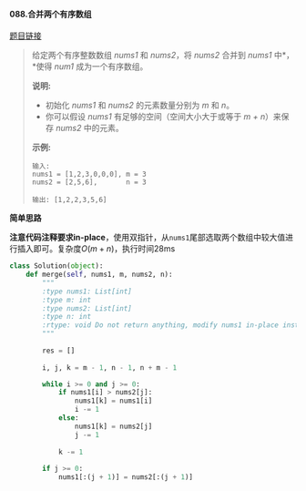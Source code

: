 #### 088.合并两个有序数组
[题目链接](https://leetcode-cn.com/problems/merge-sorted-array/)
> 给定两个有序整数数组 *nums1* 和 *nums2*，将 *nums2* 合并到 *nums1* 中*，*使得 *num1* 成为一个有序数组。
>
> **说明:**
>
> - 初始化 *nums1* 和 *nums2* 的元素数量分别为 *m* 和 *n*。
> - 你可以假设 *nums1* 有足够的空间（空间大小大于或等于 *m + n*）来保存 *nums2* 中的元素。
>
> **示例:**
>
> ```
> 输入:
> nums1 = [1,2,3,0,0,0], m = 3
> nums2 = [2,5,6],       n = 3
> 
> 输出: [1,2,2,3,5,6]
> ```

**简单思路**

**注意代码注释要求in-place**，使用双指针，从```nums1```尾部选取两个数组中较大值进行插入即可。复杂度$O(m+n)$，执行时间28ms

```python
class Solution(object):
    def merge(self, nums1, m, nums2, n):
        """
        :type nums1: List[int]
        :type m: int
        :type nums2: List[int]
        :type n: int
        :rtype: void Do not return anything, modify nums1 in-place instead.
        """
        
        res = []
        
        i, j, k = m - 1, n - 1, n + m - 1

        while i >= 0 and j >= 0:
            if nums1[i] > nums2[j]:
                nums1[k] = nums1[i]
                i -= 1
            else:
                nums1[k] = nums2[j]
                j -= 1
                
            k -= 1
        
        if j >= 0:
            nums1[:(j + 1)] = nums2[:(j + 1)]
```

